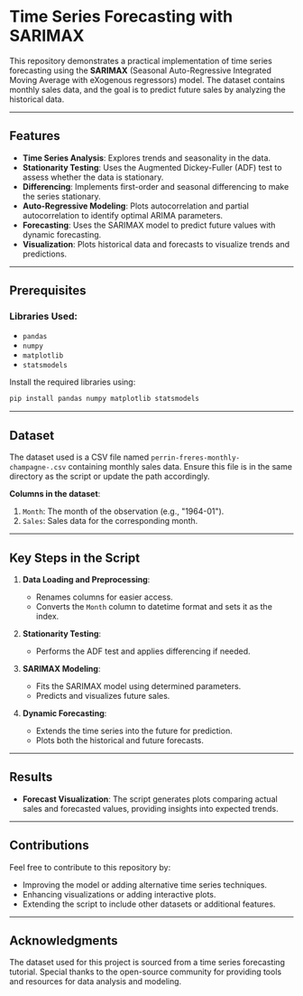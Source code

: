 
# Time Series Forecasting with SARIMAX

This repository demonstrates a practical implementation of time series forecasting using the **SARIMAX** (Seasonal Auto-Regressive Integrated Moving Average with eXogenous regressors) model. The dataset contains monthly sales data, and the goal is to predict future sales by analyzing the historical data.

---

## Features
- **Time Series Analysis**: Explores trends and seasonality in the data.
- **Stationarity Testing**: Uses the Augmented Dickey-Fuller (ADF) test to assess whether the data is stationary.
- **Differencing**: Implements first-order and seasonal differencing to make the series stationary.
- **Auto-Regressive Modeling**: Plots autocorrelation and partial autocorrelation to identify optimal ARIMA parameters.
- **Forecasting**: Uses the SARIMAX model to predict future values with dynamic forecasting.
- **Visualization**: Plots historical data and forecasts to visualize trends and predictions.

---

## Prerequisites
### Libraries Used:
- `pandas`
- `numpy`
- `matplotlib`
- `statsmodels`

Install the required libraries using:
```bash
pip install pandas numpy matplotlib statsmodels
```

---

## Dataset
The dataset used is a CSV file named `perrin-freres-monthly-champagne-.csv` containing monthly sales data. Ensure this file is in the same directory as the script or update the path accordingly.

**Columns in the dataset**:
1. `Month`: The month of the observation (e.g., "1964-01").
2. `Sales`: Sales data for the corresponding month.

---

## Key Steps in the Script

1. **Data Loading and Preprocessing**:
   - Renames columns for easier access.
   - Converts the `Month` column to datetime format and sets it as the index.

2. **Stationarity Testing**:
   - Performs the ADF test and applies differencing if needed.

3. **SARIMAX Modeling**:
   - Fits the SARIMAX model using determined parameters.
   - Predicts and visualizes future sales.

4. **Dynamic Forecasting**:
   - Extends the time series into the future for prediction.
   - Plots both the historical and future forecasts.

---

## Results
- **Forecast Visualization**: The script generates plots comparing actual sales and forecasted values, providing insights into expected trends.

---

## Contributions
Feel free to contribute to this repository by:
- Improving the model or adding alternative time series techniques.
- Enhancing visualizations or adding interactive plots.
- Extending the script to include other datasets or additional features.

---

## Acknowledgments
The dataset used for this project is sourced from a time series forecasting tutorial. Special thanks to the open-source community for providing tools and resources for data analysis and modeling. 
